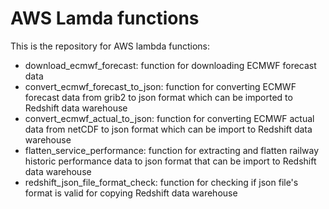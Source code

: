 # AWS Lamda functions

This is the repository for AWS lambda functions:
* download_ecmwf_forecast: function for downloading ECMWF forecast data
* convert_ecmwf_forecast_to_json: function for converting ECMWF forecast data from grib2 to json format which can be imported to Redshift data warehouse
* convert_ecmwf_actual_to_json: function for converting ECMWF actual data from netCDF to json format which can be import to Redshift data warehouse
* flatten_service_performance: function for extracting and flatten railway historic performance data to json format that can be import to Redshift data warehouse
* redshift_json_file_format_check: function for checking if json file's format is valid for copying Redshift data warehouse